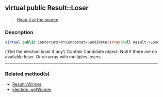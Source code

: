 ## virtual public Result::Loser

> [Read it at the source](https://github.com/julien-boudry/Condorcet/blob/master/src/Result.php#L26)

### Description    

```php
virtual public CondorcetPHP\Condorcet\Candidate|array|null Result->Loser 
```

('Get the election loser if any')
Contain Candidate object. Null if there are no available loser. Or an array with multiples losers.
    
---------------------------------------

### Related method(s)      

* [Result::Winner](/Docs/ApiReferences/Result%20Class/Result--Winner.md)    
* [Election::getWinner](/Docs/ApiReferences/Election%20Class/public%20Election--getWinner.md)    
